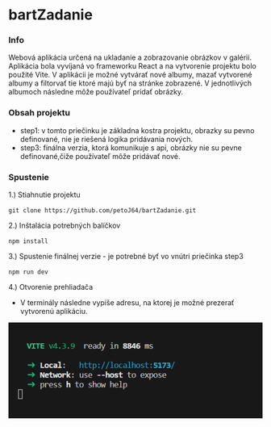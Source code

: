 # bartZadanie

### Info

Webová aplikácia určená na ukladanie a zobrazovanie obrázkov v galérii. Aplikácia bola vyvíjaná vo frameworku React a na vytvorenie projektu bolo použité Vite. V aplikácii je možné vytvárať nové albumy, mazať vytvorené albumy a filtorvať tie ktoré majú byť na stránke zobrazené. V jednotlivých albumoch následne môže používateľ pridať obrázky.

### Obsah projektu

- step1: v tomto priečinku je základna kostra projektu, obrazky su pevno definované, nie je riešená logika pridávania nových.
- step3: finálna verzia, ktorá komunikuje s api, obrázky nie su pevne definované,čiže používateľ môže pridávať nové.

### Spustenie

1.) Stiahnutie projektu

```
git clone https://github.com/petoJ64/bartZadanie.git
```

2.) Inštalácia potrebných balíčkov

```
npm install
```

3.) Spustenie finálnej verzie - je potrebné byť vo vnútri priečinka step3

```
npm run dev
```

4.) Otvorenie prehliadača

- V terminály následne vypíše adresu, na ktorej je možné prezerať vytvorenú aplikáciu.

![image](https://github.com/petoJ64/bartZadanie/blob/main/terminal.png)
